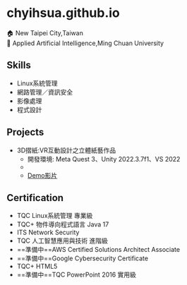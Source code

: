 # chyihsua.github.io

🏠 New Taipei City,Taiwan <br>
📖 Applied Artificial Intelligence,Ming Chuan University<br>

## Skills
- Linux系統管理
- 網路管理／資訊安全
- 影像處理
- 程式設計

## Projects
- 3D摺紙:VR互動設計之立體紙藝作品<br>
    - 開發環境: Meta Quest 3、Unity 2022.3.7f1、VS 2022
    - 
    - [Demo影片](https://www.youtube.com/watch?v=R3IHIqHjoSo)

## Certification
- TQC Linux系統管理 專業級
- TQC+ 物件導向程式語言 Java 17
- ITS Network Security
- TQC 人工智慧應用與技術 進階級
- ==準備中==AWS Certified Solutions Architect Associate
- ==準備中==Google Cybersecurity Certificate
- TQC+ HTML5
- ==準備中==TQC PowerPoint 2016 實用級
